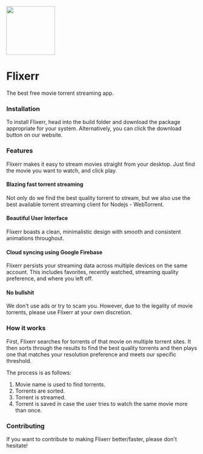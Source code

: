 <img src="https://github.com/carlelieser/Flixerr/blob/master/assets/imgs/icon.png?raw=true=" width="128" height="128" style="text-align: center;"/>

# Flixerr
The best free movie torrent streaming app.

### Installation
To install Flixerr, head into the build folder and download the package appropriate for your system. Alternatively, you can click the download button on our website.

### Features
Flixerr makes it easy to stream movies straight from your desktop. Just find the movie you want to watch, and click play.

#### Blazing fast torrent streaming
Not only do we find the best quality torrent to stream, but we also use the best available torrent streaming client for Nodejs - WebTorrent. 

#### Beautiful User Interface
Flixerr boasts a clean, minimalistic design with smooth and consistent animations throughout.

#### Cloud syncing using Google Firebase
Flixerr persists your streaming data across multiple devices on the same account. This includes favorites, recently watched, streaming quality preference, and where you left off.

#### No bullshit
We don't use ads or try to scam you. However, due to the legality of movie torrents, please use Flixerr at your own discretion.

### How it works
First, Flixerr searches for torrents of that movie on multiple torrent sites. It then sorts through the results to find the best quality torrents and then plays one that matches your resolution preference and meets our specific threshold. 

The process is as follows:
1. Movie name is used to find torrents.
2. Torrents are sorted.
3. Torrent is streamed.
4. Torrent is saved in case the user tries to watch the same movie more than once.

### Contributing
 If you want to contribute to making Flixerr better/faster, please don't hesitate!
